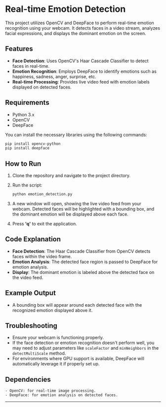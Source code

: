 # Real-time Emotion Detection

This project utilizes OpenCV and DeepFace to perform real-time emotion recognition using your webcam. It detects faces in a video stream, analyzes facial expressions, and displays the dominant emotion on the screen.

## Features

- **Face Detection**: Uses OpenCV's Haar Cascade Classifier to detect faces in real-time.
- **Emotion Recognition**: Employs DeepFace to identify emotions such as happiness, sadness, anger, surprise, etc.
- **Real-time Processing**: Provides live video feed with emotion labels displayed on detected faces.

## Requirements

- Python 3.x
- OpenCV
- DeepFace

You can install the necessary libraries using the following commands:
```bash
pip install opencv-python
pip install deepface
```

## How to Run

1. Clone the repository and navigate to the project directory.

2. Run the script:
   ```bash
   python emotion_detection.py
   ```

3. A new window will open, showing the live video feed from your webcam. Detected faces will be highlighted with a bounding box, and the dominant emotion will be displayed above each face.

4. Press **'q'** to exit the application.

## Code Explanation

- **Face Detection**: The Haar Cascade Classifier from OpenCV detects faces within the video frame.
- **Emotion Analysis**: The detected face region is passed to DeepFace for emotion analysis.
- **Display**: The dominant emotion is labeled above the detected face on the video feed.

## Example Output

- A bounding box will appear around each detected face with the recognized emotion displayed above it.

## Troubleshooting

- Ensure your webcam is functioning properly.
- If the face detection or emotion recognition doesn't perform well, you may need to adjust parameters like `scaleFactor` and `minNeighbors` in the `detectMultiScale` method.
- For environments where GPU support is available, DeepFace will automatically leverage it if properly set up.

## Dependencies

```plaintext
- OpenCV: for real-time image processing.
- DeepFace: for emotion analysis on detected faces.
```



---


